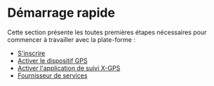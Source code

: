 # Démarrage rapide

Cette section présente les toutes premières étapes nécessaires pour commencer à travailler avec la plate-forme :

* [S'inscrire](sinscrire.md)
* [Activer le dispositif GPS](activer-le-dispositif-gps.md)
* [Activer l'application de suivi X-GPS](activer-lapplication-de-suivi-x-gps.md)
* [Fournisseur de services](fournisseur-de-services.md)

